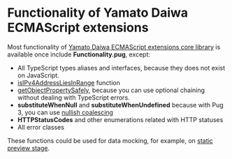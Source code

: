 # Functionality of Yamato Daiwa ECMAScript extensions

Most functionality of [Yamato Daiwa ECMAScript extensions core library](https://github.com/TokugawaTakeshi/Yamato-Daiwa-ES-Extensions/blob/master/CoreLibrary/Package/README.md)
is available once include **Functionality.pug**, except:

* All TypeScript types aliases and interfaces, because they does not exist on JavaScript.
* [isIPv4AddressLiesInRange](https://github.com/TokugawaTakeshi/Yamato-Daiwa-ES-Extensions/blob/master/CoreLibrary/Package/Documentation/Strings/isIPv4AddressLiesInRange.md) function
* [getObjectPropertySafely](https://github.com/TokugawaTakeshi/Yamato-Daiwa-ES-Extensions/blob/master/CoreLibrary/Package/Documentation/Objects/getArrayElementSatisfiesThePredicateIfSuchElementIsExactlyOne/getObjectPropertySafely.md),
  because you can use optional chaining without dealing with TypeScript errors.
* **substituteWhenNull** and **substituteWhenUndefined** because with Pug 3, you can use [nullish coalescing](https://developer.mozilla.org/en-US/docs/Web/JavaScript/Reference/Operators/Nullish_coalescing_operator)
* **HTTPStatusCodes** and other enumerations related with HTTP statuses
* All error classes

These functions could be used for data mocking, for example, on [static preview stage](https://github.com/TokugawaTakeshi/Yamato-Daiwa-Frontend/blob/master/CoreLibrary/Package/Documentation/PagesTemplates/StaticPreviewAnywherePage/StaticPreviewAnywherePage.md#the-concept-of-static-preview).
